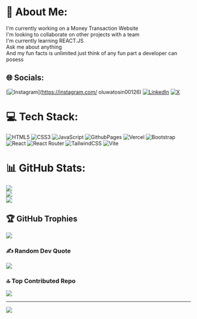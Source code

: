 # 💫 About Me:
I'm currently working on a Money Transaction Website<br>I'm looking to collaborate on other projects with a team<br>I'm currently learning REACT.JS<br>Ask me about anything<br>And my fun facts is unlimited just think of any fun part a developer can posess


## 🌐 Socials:
[![Instagram](https://img.shields.io/badge/Instagram-%23E4405F.svg?logo=Instagram&logoColor=white)](https://instagram.com/ oluwatosin00126) [![LinkedIn](https://img.shields.io/badge/LinkedIn-%230077B5.svg?logo=linkedin&logoColor=white)](https://linkedin.com/in/https://www.linkedin.com/in/oluwatosin-daniel-6b9a2632b/) [![X](https://img.shields.io/badge/X-black.svg?logo=X&logoColor=white)](https://x.com/@Oluwatosin55902) 

# 💻 Tech Stack:
![HTML5](https://img.shields.io/badge/html5-%23E34F26.svg?style=for-the-badge&logo=html5&logoColor=white) ![CSS3](https://img.shields.io/badge/css3-%231572B6.svg?style=for-the-badge&logo=css3&logoColor=white) ![JavaScript](https://img.shields.io/badge/javascript-%23323330.svg?style=for-the-badge&logo=javascript&logoColor=%23F7DF1E) ![GithubPages](https://img.shields.io/badge/github%20pages-121013?style=for-the-badge&logo=github&logoColor=white) ![Vercel](https://img.shields.io/badge/vercel-%23000000.svg?style=for-the-badge&logo=vercel&logoColor=white) ![Bootstrap](https://img.shields.io/badge/bootstrap-%238511FA.svg?style=for-the-badge&logo=bootstrap&logoColor=white) ![React](https://img.shields.io/badge/react-%2320232a.svg?style=for-the-badge&logo=react&logoColor=%2361DAFB) ![React Router](https://img.shields.io/badge/React_Router-CA4245?style=for-the-badge&logo=react-router&logoColor=white) ![TailwindCSS](https://img.shields.io/badge/tailwindcss-%2338B2AC.svg?style=for-the-badge&logo=tailwind-css&logoColor=white) ![Vite](https://img.shields.io/badge/vite-%23646CFF.svg?style=for-the-badge&logo=vite&logoColor=white)
# 📊 GitHub Stats:
![](https://github-readme-stats.vercel.app/api?username=Ultimate-Guru&theme=dark&hide_border=false&include_all_commits=false&count_private=false)<br/>
![](https://github-readme-streak-stats.herokuapp.com/?user=Ultimate-Guru&theme=dark&hide_border=false)<br/>
![](https://github-readme-stats.vercel.app/api/top-langs/?username=Ultimate-Guru&theme=dark&hide_border=false&include_all_commits=false&count_private=false&layout=compact)

## 🏆 GitHub Trophies
![](https://github-profile-trophy.vercel.app/?username=Ultimate-Guru&theme=radical&no-frame=false&no-bg=true&margin-w=4)

### ✍️ Random Dev Quote
![](https://quotes-github-readme.vercel.app/api?type=horizontal&theme=radical)

### 🔝 Top Contributed Repo
![](https://github-contributor-stats.vercel.app/api?username=Ultimate-Guru&limit=5&theme=dark&combine_all_yearly_contributions=true)

---
[![](https://visitcount.itsvg.in/api?id=Ultimate-Guru&icon=0&color=0)](https://visitcount.itsvg.in)

<!-- Proudly created with GPRM ( https://gprm.itsvg.in ) -->

